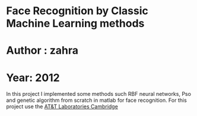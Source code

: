 # Face Recognition by Classic Machine Learning methods
# Author : zahra
# Year: 2012

In this project I implemented some methods such RBF neural networks, Pso and genetic algorithm from scratch in matlab for face recognition. For this project use the [AT&T Laboratories Cambridge](http://cam-orl.co.uk/facedatabase.html)

